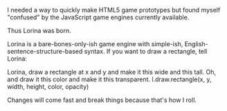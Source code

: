 I needed a way to quickly make HTML5 game prototypes but found myself "confused" by the JavaScript game engines currently available.

Thus Lorina was born.

Lorina is a bare-bones-only-ish game engine with simple-ish, English-sentence-structure-based syntax.  If you want to draw a rectangle, tell Lorina:

Lorina, draw a rectangle at x and y and make it this wide and this tall.  Oh, and draw it this color and make it this transparent.
l.draw.rectangle(x, y, width, height, color, opacity)

Changes will come fast and break things because that's how I roll.